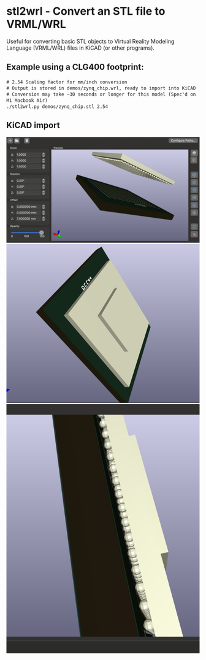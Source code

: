 # stl2wrl - Convert an STL file to VRML/WRL

Useful for converting basic STL objects to Virtual Reality Modeling Language (VRML/WRL) files in KiCAD (or other programs).

## Example using a CLG400 footprint:
```
# 2.54 Scaling factor for mm/inch conversion
# Output is stored in demos/zynq_chip.wrl, ready to import into KiCAD
# Conversion may take ~30 seconds or longer for this model (Spec'd on M1 Macbook Air)
./stl2wrl.py demos/zynq_chip.stl 2.54
```

## KiCAD import
![](demo/images/kicad_1.png)
![](demo/images/kicad_2.png)
![](demo/images/kicad_3.png)
